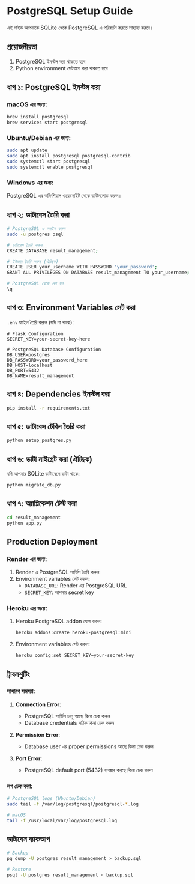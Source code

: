 # PostgreSQL Setup Guide

এই গাইড আপনাকে SQLite থেকে PostgreSQL এ পরিবর্তন করতে সাহায্য করবে।

## প্রয়োজনীয়তা

1. PostgreSQL ইনস্টল করা থাকতে হবে
2. Python environment সেটআপ করা থাকতে হবে

## ধাপ ১: PostgreSQL ইনস্টল করা

### macOS এর জন্য:
```bash
brew install postgresql
brew services start postgresql
```

### Ubuntu/Debian এর জন্য:
```bash
sudo apt update
sudo apt install postgresql postgresql-contrib
sudo systemctl start postgresql
sudo systemctl enable postgresql
```

### Windows এর জন্য:
PostgreSQL এর অফিশিয়াল ওয়েবসাইট থেকে ডাউনলোড করুন।

## ধাপ ২: ডাটাবেস তৈরি করা

```bash
# PostgreSQL এ লগইন করুন
sudo -u postgres psql

# ডাটাবেস তৈরি করুন
CREATE DATABASE result_management;

# ইউজার তৈরি করুন (ঐচ্ছিক)
CREATE USER your_username WITH PASSWORD 'your_password';
GRANT ALL PRIVILEGES ON DATABASE result_management TO your_username;

# PostgreSQL থেকে বের হন
\q
```

## ধাপ ৩: Environment Variables সেট করা

`.env` ফাইল তৈরি করুন (যদি না থাকে):

```env
# Flask Configuration
SECRET_KEY=your-secret-key-here

# PostgreSQL Database Configuration
DB_USER=postgres
DB_PASSWORD=your_password_here
DB_HOST=localhost
DB_PORT=5432
DB_NAME=result_management
```

## ধাপ ৪: Dependencies ইনস্টল করা

```bash
pip install -r requirements.txt
```

## ধাপ ৫: ডাটাবেস টেবিল তৈরি করা

```bash
python setup_postgres.py
```

## ধাপ ৬: ডাটা মাইগ্রেট করা (ঐচ্ছিক)

যদি আপনার SQLite ডাটাবেসে ডাটা থাকে:

```bash
python migrate_db.py
```

## ধাপ ৭: অ্যাপ্লিকেশন টেস্ট করা

```bash
cd result_management
python app.py
```

## Production Deployment

### Render এর জন্য:

1. Render এ PostgreSQL সার্ভিস তৈরি করুন
2. Environment variables সেট করুন:
   - `DATABASE_URL`: Render এর PostgreSQL URL
   - `SECRET_KEY`: আপনার secret key

### Heroku এর জন্য:

1. Heroku PostgreSQL addon যোগ করুন:
   ```bash
   heroku addons:create heroku-postgresql:mini
   ```

2. Environment variables সেট করুন:
   ```bash
   heroku config:set SECRET_KEY=your-secret-key
   ```

## ট্রাবলশুটিং

### সাধারণ সমস্যা:

1. **Connection Error**: 
   - PostgreSQL সার্ভিস চালু আছে কিনা চেক করুন
   - Database credentials সঠিক কিনা চেক করুন

2. **Permission Error**:
   - Database user এর proper permissions আছে কিনা চেক করুন

3. **Port Error**:
   - PostgreSQL default port (5432) ব্যবহার করছে কিনা চেক করুন

### লগ চেক করা:

```bash
# PostgreSQL logs (Ubuntu/Debian)
sudo tail -f /var/log/postgresql/postgresql-*.log

# macOS
tail -f /usr/local/var/log/postgresql.log
```

## ডাটাবেস ব্যাকআপ

```bash
# Backup
pg_dump -U postgres result_management > backup.sql

# Restore
psql -U postgres result_management < backup.sql
``` 